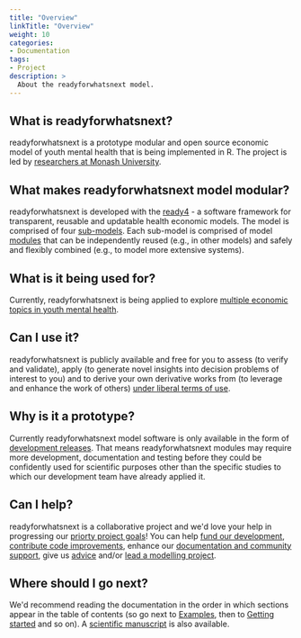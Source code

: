 ```yaml
---
title: "Overview"
linkTitle: "Overview"
weight: 10
categories:
- Documentation
tags:
- Project
description: >
  About the readyforwhatsnext model.
---
```


## What is readyforwhatsnext?
readyforwhatsnext is a prototype modular and open source economic model of youth mental health that is being implemented in R. The project is led by [researchers at Monash University](/about/). 

## What makes readyforwhatsnext model modular?
readyforwhatsnext is developed with the [ready4](https://www.ready4-dev.com/) - a software framework for transparent, reusable and updatable health economic models. The model is comprised of four [sub-models](/docs/getting-started/model/). Each sub-model is comprised of model [modules](/docs/tutorials/finding/libraries/) that can be independently reused (e.g., in other models) and safely and flexibly combined (e.g., to model more extensive systems).

## What is it being used for?
Currently, readyforwhatsnext is being applied to explore [multiple economic topics in youth mental health](/docs/examples/).

## Can I use it?
readyforwhatsnext is publicly available and free for you to assess (to verify and validate), apply (to generate novel insights into decision problems of interest to you) and to derive your own derivative works from (to leverage and enhance the work of others) [under liberal terms of use](/docs/getting-started/terms/).

## Why is it a prototype?
Currently readyforwhatsnext model software is only available in the form of [development releases](https://www.ready4-dev.com/docs/software/status/development-releases/). That means readyforwhatsnext modules may require more development, documentation and testing before they could be confidently used for scientific purposes other than the specific studies to which our development team have already applied it.

## Can I help?
readyforwhatsnext is a collaborative project and we'd love your help in progressing our [priorty project goals](/docs/contribution-guidelines/priorities/)! You can help [fund our development](/docs/contribution-guidelines/contribution-types/funding/), [contribute code improvements](/docs/contribution-guidelines/contribution-types/code/), enhance our [documentation and community support](/docs/contribution-guidelines/contribution-types/community/), give us [advice](/docs/contribution-guidelines/contribution-types/advisory/) and/or [lead a modelling project](/docs/contribution-guidelines/contribution-types/use/).


## Where should I go next?
We'd recommend reading the documentation in the order in which sections appear in the table of contents (so go next to [Examples](/docs/examples/), then to [Getting started](/docs/getting-started/) and so on). A [scientific manuscript](https://arxiv.org/pdf/2310.14138.pdf) is also available.


